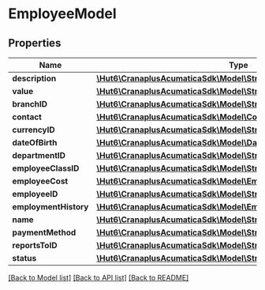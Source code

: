 # EmployeeModel

## Properties
Name | Type | Description | Notes
------------ | ------------- | ------------- | -------------
**description** | [**\Hut6\CranaplusAcumaticaSdk\Model\StringValueModel**](StringValueModel.md) |  | [optional] 
**value** | [**\Hut6\CranaplusAcumaticaSdk\Model\StringValueModel**](StringValueModel.md) |  | [optional] 
**branchID** | [**\Hut6\CranaplusAcumaticaSdk\Model\StringValueModel**](StringValueModel.md) |  | [optional] 
**contact** | [**\Hut6\CranaplusAcumaticaSdk\Model\ContactModel**](ContactModel.md) |  | [optional] 
**currencyID** | [**\Hut6\CranaplusAcumaticaSdk\Model\StringValueModel**](StringValueModel.md) |  | [optional] 
**dateOfBirth** | [**\Hut6\CranaplusAcumaticaSdk\Model\DateTimeValueModel**](DateTimeValueModel.md) |  | [optional] 
**departmentID** | [**\Hut6\CranaplusAcumaticaSdk\Model\StringValueModel**](StringValueModel.md) |  | [optional] 
**employeeClassID** | [**\Hut6\CranaplusAcumaticaSdk\Model\StringValueModel**](StringValueModel.md) |  | [optional] 
**employeeCost** | [**\Hut6\CranaplusAcumaticaSdk\Model\EmployeeCostRecordModel[]**](EmployeeCostRecordModel.md) |  | [optional] 
**employeeID** | [**\Hut6\CranaplusAcumaticaSdk\Model\StringValueModel**](StringValueModel.md) |  | [optional] 
**employmentHistory** | [**\Hut6\CranaplusAcumaticaSdk\Model\EmploymentHistoryRecordModel[]**](EmploymentHistoryRecordModel.md) |  | [optional] 
**name** | [**\Hut6\CranaplusAcumaticaSdk\Model\StringValueModel**](StringValueModel.md) |  | [optional] 
**paymentMethod** | [**\Hut6\CranaplusAcumaticaSdk\Model\StringValueModel**](StringValueModel.md) |  | [optional] 
**reportsToID** | [**\Hut6\CranaplusAcumaticaSdk\Model\StringValueModel**](StringValueModel.md) |  | [optional] 
**status** | [**\Hut6\CranaplusAcumaticaSdk\Model\StringValueModel**](StringValueModel.md) |  | [optional] 

[[Back to Model list]](../README.md#documentation-for-models) [[Back to API list]](../README.md#documentation-for-api-endpoints) [[Back to README]](../README.md)


